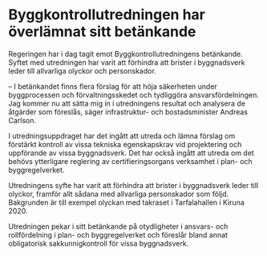 # Byggkontrollutredningen har överlämnat sitt betänkande

Regeringen har i dag tagit emot Byggkontrollutredningens betänkande. Syftet med utredningen har varit att förhindra att brister i byggnadsverk leder till allvarliga olyckor och personskador.

– I betänkandet finns flera förslag för att höja säkerheten under byggprocessen och förvaltningsskedet och tydliggöra ansvarsfördelningen. Jag kommer nu att sätta mig in i utredningens resultat och analysera de åtgärder som föreslås, säger infrastruktur- och bostadsminister Andreas Carlson.

I utredningsuppdraget har det ingått att utreda och lämna förslag om förstärkt kontroll av vissa tekniska egenskapskrav vid projektering och uppförande av vissa byggnadsverk. Det har också ingått att utreda om det behövs ytterligare reglering av certifieringsorgans verksamhet i plan- och byggregelverket.

Utredningens syfte har varit att förhindra att brister i byggnadsverk leder till olyckor, framför allt sådana med allvarliga personskador som följd. Bakgrunden är till exempel olyckan med takraset i Tarfalahallen i Kiruna 2020.

Utredningen pekar i sitt betänkande på otydligheter i ansvars- och rollfördelning i plan- och byggregelverket och föreslår bland annat obligatorisk sakkunnigkontroll för vissa byggnadsverk.
